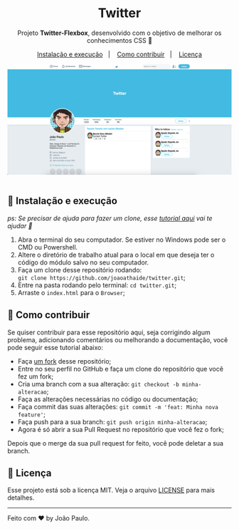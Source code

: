 <h1 align="center">Twitter</h1>
<p align="center">Projeto <strong>Twitter-Flexbox</strong>, desenvolvido com o objetivo de melhorar os conhecimentos CSS 🚀</p>

<p align="center">
  <a href="#-instalacao-e-execução">Instalação e execução</a>&nbsp;&nbsp;&nbsp;|&nbsp;&nbsp;&nbsp;
  <a href="#-como-contribuir">Como contribuir</a>&nbsp;&nbsp;&nbsp;|&nbsp;&nbsp;&nbsp;
  <a href="#memo-licença">Licença</a>
</p>

<div align="center">
  <img src="images/Twitter.png" alt="Twitter" align="center"></img>
</div>
<br>

## 🚀 Instalação e execução

_ps: Se precisar de ajuda para fazer um clone, esse [tutorial aqui](https://help.github.com/pt/github/creating-cloning-and-archiving-repositories/cloning-a-repository) vai te ajudar 💖_

1. Abra o terminal do seu computador. Se estiver no Windows pode ser o CMD ou Powershell.
2. Altere o diretório de trabalho atual para o local em que deseja ter o código do módulo salvo no seu computador.
3. Faça um clone desse repositório rodando: <br> `git clone https://github.com/joaoathaide/twitter.git`;
4. Entre na pasta rodando pelo terminal: `cd twitter.git`;
5. Arraste o `index.html` para o `Browser`;

## 🤔 Como contribuir

Se quiser contribuir para esse repositório aqui, seja corrigindo algum problema, adicionando comentários ou melhorando a documentação, você pode seguir esse tutorial abaixo:

- Faça [um fork](https://help.github.com/pt/github/getting-started-with-github/fork-a-repo) desse repositório;
- Entre no seu perfil no GitHub e faça um clone do repositório que você fez um fork;
- Cria uma branch com a sua alteração: `git checkout -b minha-alteracao`;
- Faça as alterações necessárias no código ou documentação;
- Faça commit das suas alterações: `git commit -m 'feat: Minha nova feature'`;
- Faça push para a sua branch: `git push origin minha-alteracao`;
- Agora é só abrir a sua Pull Request no repositório que você fez o fork;

Depois que o merge da sua pull request for feito, você pode deletar a sua branch.

## :memo: Licença

Esse projeto está sob a licença MIT. Veja o arquivo [LICENSE](LICENSE.md) para mais detalhes.

---

Feito com ♥ by João Paulo.
